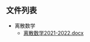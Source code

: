 

## 文件列表

- 离散数学
    - [离散数学2021-2022.docx](https://github.com/Open-BJUT/BJUT-AI/raw/master/./%E7%A6%BB%E6%95%A3%E6%95%B0%E5%AD%A6/%E7%A6%BB%E6%95%A3%E6%95%B0%E5%AD%A62021-2022.docx)
